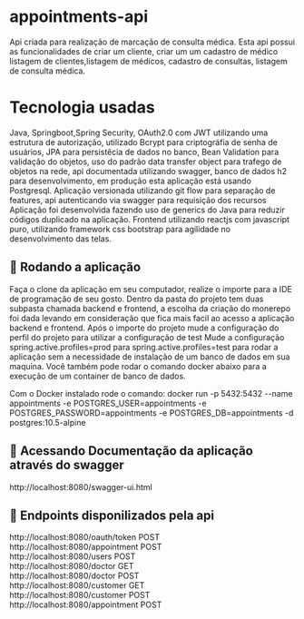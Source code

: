 # appointments-api

Api criada para realização de marcação de consulta médica.
Esta api possui as funcionalidades de criar um cliente, criar um um cadastro de médico
listagem de clientes,listagem de médicos, cadastro de consultas, listagem de consulta médica.

# Tecnologia usadas
Java, Springboot,Spring Security, OAuth2.0 com JWT utilizando uma estrutura de autorização, 
utilizado Bcrypt para criptográfia de senha de usuários, JPA para persistêcia de dados no banco,
Bean Validation para validação do objetos, uso do padrão data transfer object para trafego de objetos
na rede, api documentada utilizando swagger, banco de dados h2 para desenvolvimento, em produção esta aplicação está usando
Postgresql. Aplicação versionada utilizando git flow para separação de features, api autenticando via swagger para requisição dos recursos
Aplicação foi desenvolvida fazendo uso de generics do Java para reduzir códigos duplicado na aplicação.
Frontend utilizando reactjs com javascript puro, utilizando framework css bootstrap para agilidade no desenvolvimento das telas.

## 🚀 Rodando a aplicação

Faça o clone da aplicação em seu computador, realize o importe para a IDE de programação de seu gosto.
Dentro da pasta do projeto tem duas subpasta chamada backend e frontend, a escolha da criação do monerepo 
foi dada levando em consideração que fica mais facil ao acesso a aplicação backend e frontend.
Após o importe do projeto mude a configuração do perfil do projeto para utilizar a configuração de test
Mude a configuração spring.active.profiles=prod para spring.active.profiles=test para rodar a aplicação
sem a necessidade de instalação de um banco de dados em sua maquina. Você também pode rodar o comando 
docker abaixo para a execução de um container de banco de dados.

Com o Docker instalado rode o comando: docker run -p 5432:5432 --name appointments -e POSTGRES_USER=appointments -e POSTGRES_PASSWORD=appointments -e POSTGRES_DB=appointments -d postgres:10.5-alpine

## 🚀 Acessando Documentação da aplicação através do swagger
http://localhost:8080/swagger-ui.html

## 🚀 Endpoints disponilizados pela api
http://localhost:8080/oauth/token POST <br>
http://localhost:8080/appointment POST <br>
http://localhost:8080/users POST <br>
http://localhost:8080/doctor GET <br>
http://localhost:8080/doctor POST <br>
http://localhost:8080/customer GET <br>
http://localhost:8080/customer POST <br>
http://localhost:8080/appointment POST

  


